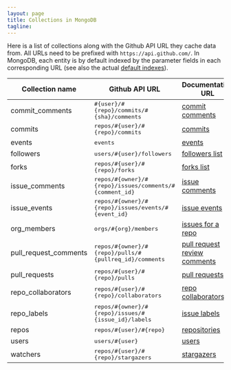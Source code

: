 ```yaml
---
layout: page
title: Collections in MongoDB
tagline: 
---
```


Here is a list of collections along with the Github API URL they cache data
from. All URLs need to be prefixed with `https://api.github.com/`. In MongoDB,
each entity is by default indexed by the parameter fields in each corresponding
URL (see also the actual [default indexes](https://github.com/gousiosg/github-mirror/blob/master/lib/ghtorrent/adapters/mongo_persister.rb#L23)).

<table class="table table-hover table-condensed">
  <thead>
    <tr>
      <th>Collection name</th>
      <th>Github API URL</th>
      <th>Documentation URL</th>
    </tr>
  </thead>
  <tbody>
    <tr>
      <td>commit_comments</td>
      <td><tt>#{user}/#{repo}/commits/#{sha}/comments</tt></td>
      <td><a href="http://developer.github.com/v3/repos/comments/#list-comments-for-a-single-commit">commit comments</a></td>
    </tr>
    <tr>
      <td>commits</td>
      <td><tt>repos/#{user}/#{repo}/commits</tt></td>
      <td><a href="http://developer.github.com/v3/repos/commits/#list-commits-on-a-repository">commits</a></td>
    </tr>
    <tr>
      <td>events</td>
      <td><tt>events</tt></td>
      <td><a href="http://developer.github.com/v3/activity/events/">events</a></td>
    </tr>
    <tr>
      <td>followers</td>
      <td><tt>users/#{user}/followers</tt></td>
      <td><a href="http://developer.github.com/v3/users/followers/#list-followers-of-a-user">followers list</a></td>
    </tr>
    <tr>
      <td>forks</td>
      <td><tt>repos/#{user}/#{repo}/forks</tt></td>
      <td><a href="http://developer.github.com/v3/repos/forks/#list-forks">forks list</a></td>
    </tr>
    <tr>
      <td>issue_comments</td>
      <td><tt>repos/#{owner}/#{repo}/issues/comments/#{comment_id}</tt></td>
      <td><a href="http://developer.github.com/v3/issues/comments/#list-comments-on-an-issue">issue comments</a></td>
    </tr>
    <tr>
      <td>issue_events</td>
      <td><tt>repos/#{owner}/#{repo}/issues/events/#{event_id}</tt></td>
      <td><a href="http://developer.github.com/v3/issues/events/">issue events</a></td>
    </tr>
    <tr>
      <td>org_members</td>
      <td><tt>orgs/#{org}/members</tt></td>
      <td><a href="http://developer.github.com/v3/orgs/members/">issues for a repo</a></td>
    </tr>
    <tr>
      <td>pull_request_comments</td>
      <td><tt>repos/#{owner}/#{repo}/pulls/#{pullreq_id}/comments</tt></td>
      <td><a href=http://developer.github.com/v3/pulls/comments/">pull request review comments</a></td>
    </tr>
    <tr>
      <td>pull_requests</td>
      <td><tt>repos/#{user}/#{repo}/pulls</tt></td>
      <td><a href="http://developer.github.com/v3/pulls/">pull requests</a></td>
    </tr>
    <tr>
      <td>repo_collaborators</td>
      <td><tt>repos/#{user}/#{repo}/collaborators</tt></td>
      <td><a href="http://developer.github.com/v3/repos/collaborators/">repo collaborators</a></td>
    </tr>
    <tr>
      <td>repo_labels</td>
      <td><tt>repos/#{owner}/#{repo}/issues/#{issue_id}/labels</tt></td>
      <td><a href="http://developer.github.com/v3/issues/labels/#list-all-labels-for-this-repository">issue labels</a></td>
    </tr>
    <tr>
      <td>repos</td>
      <td><tt>repos/#{user}/#{repo}</tt></td>
      <td><a href="http://developer.github.com/v3/repos/#list-all-public-repositories">repositories</a></td>
    </tr>
    <tr>
      <td>users</td>
      <td><tt>users/#{user}</tt></td>
      <td><a href="http://developer.github.com/v3/users/#get-a-single-user">users</a></td>
    </tr>
    <tr>
      <td>watchers</td>
      <td><tt>repos/#{user}/#{repo}/stargazers</tt></td>
      <td><a href="http://developer.github.com/v3/activity/starring/#list-stargazers">stargazers</a></td>
    </tr>
  </tbody>
</table>
